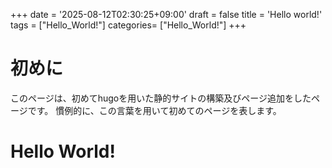 +++
date = '2025-08-12T02:30:25+09:00'
draft = false
title = 'Hello world!'
tags = ["Hello_World!"]
categories= ["Hello_World!"]
+++
# 初めに
このページは、初めてhugoを用いた静的サイトの構築及びページ追加をしたページです。
慣例的に、この言葉を用いて初めてのページを表します。
# Hello World!

